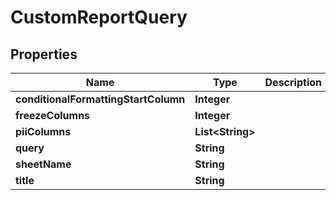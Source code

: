 
# CustomReportQuery

## Properties
Name | Type | Description | Notes
------------ | ------------- | ------------- | -------------
**conditionalFormattingStartColumn** | **Integer** |  |  [optional]
**freezeColumns** | **Integer** |  |  [optional]
**piiColumns** | **List&lt;String&gt;** |  |  [optional]
**query** | **String** |  |  [optional]
**sheetName** | **String** |  |  [optional]
**title** | **String** |  |  [optional]




